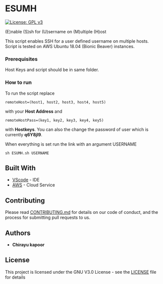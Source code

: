 # ESUMH
[![License: GPL v3](https://img.shields.io/badge/License-GPL%20v3-blue.svg)](https://www.gnu.org/licenses/gpl-3.0)

(E)nable (S)sh for (U)sername on (M)ultiple (H)ost

This script enables SSH for a user defined username on multiple hosts. Script is tested on AWS Ubuntu 18.04 (Bionic Beaver) instances.

### Prerequisites

Host Keys and script should be in same folder.

### How to run

To run the script replace

```
remoteHost=(host1, host2, host3, host4, host5)
```

with your **Host Address** and

```
remoteHostPass=(key1, key2, key3, key4, key5)
```
with **Hostkeys**. You can also the change the password of user which is currently **q6Y8jl9**.

When everything is set run the link with an argument USERNAME

```
sh ESUMH.sh USERNAME
```

## Built With

* [VScode](https://code.visualstudio.com/) - IDE
* [AWS](http://aws.amazon.com) - Cloud Service

## Contributing

Please read [CONTRIBUTING.md](CONTRIBUTING.md) for details on our code of conduct, and the process for submitting pull requests to us.

## Authors

* **Chirayu kapoor**

## License

This project is licensed under the GNU V3.0 License - see the [LICENSE](LICENSE) file for details
